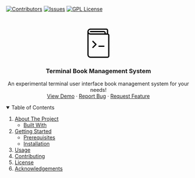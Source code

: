 [![Contributors][contributors-shield]][contributors-url]
[![Issues][issues-shield]][issues-url]
[![GPL License][license-shield]][license-url]

<!-- PROJECT LOGO -->
<br />
<p align="center">
  <a href="https://github.com/Hunter-Zolomon/tuibms">
    <img src="images/icon.png" alt="Logo" width="80" height="80">
  </a>

  <h3 align="center">Terminal Book Management System</h3>

  <p align="center">
    An experimental terminal user interface book management system for your needs!
    <br />
    <a href="https://github.com/Hunter-Zolomon/tuibms">View Demo</a>
    ·
    <a href="https://github.com/Hunter-Zolomon/tuibms/issues">Report Bug</a>
    ·
    <a href="https://github.com/Hunter-Zolomon/tuibms/issues">Request Feature</a>
  </p>
</p>

<!-- TABLE OF CONTENTS -->
<details open="open">
  <summary>Table of Contents</summary>
  <ol>
    <li>
      <a href="#about-the-project">About The Project</a>
      <ul>
        <li><a href="#built-with">Built With</a></li>
      </ul>
    </li>
    <li>
      <a href="#getting-started">Getting Started</a>
      <ul>
        <li><a href="#prerequisites">Prerequisites</a></li>
        <li><a href="#installation">Installation</a></li>
      </ul>
    </li>
    <li><a href="#usage">Usage</a></li>
    <li><a href="#contributing">Contributing</a></li>
    <li><a href="#license">License</a></li>
    <li><a href="#acknowledgements">Acknowledgements</a></li>
  </ol>
</details>


<!-- MARKDOWN LINKS & IMAGES -->
[contributors-shield]: https://img.shields.io/github/contributors/Hunter-Zolomon/tuibms.svg?style=for-the-badge
[contributors-url]: https://github.com/Hunter-Zolomon/tuibms/graphs/contributors
[issues-shield]: https://img.shields.io/github/issues/Hunter-Zolomon/tuibms.svg?style=for-the-badge
[issues-url]: https://github.com/Hunter-Zolomon/tuibms/issues
[license-shield]: https://img.shields.io/github/license/Hunter-Zolomon/tuibms.svg?style=for-the-badge
[license-url]: https://github.com/Hunter-Zolomon/tuibms/blob/master/LICENSE.txt